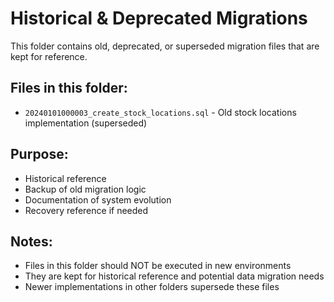 # Historical & Deprecated Migrations

This folder contains old, deprecated, or superseded migration files that are kept for reference.

## Files in this folder:
- `20240101000003_create_stock_locations.sql` - Old stock locations implementation (superseded)

## Purpose:
- Historical reference
- Backup of old migration logic
- Documentation of system evolution
- Recovery reference if needed

## Notes:
- Files in this folder should NOT be executed in new environments
- They are kept for historical reference and potential data migration needs
- Newer implementations in other folders supersede these files
